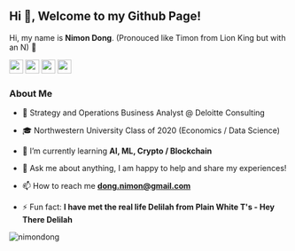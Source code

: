 ## Hi 👋, Welcome to my Github Page! 

Hi, my name is **Nimon Dong**. (Pronouced like Timon from Lion King but with an N) 🦁



<a href="https://bit.ly/3eFhBYf"><img src="https://img.shields.io/badge/resume-%230A0A0A.svg?&style=for-the-badge&logo=paper&logoColor=white" height=25></a> <a href="https://www.linkedin.com/in/nimondong"><img src="https://img.shields.io/badge/linkedin-%230077B5.svg?&style=for-the-badge&logo=linkedin&logoColor=white" height=25></a> <a href="https://www.instagram.com/nimon.dong/"><img src="https://img.shields.io/badge/instagram-%23E4405F.svg?&style=for-the-badge&logo=instagram&logoColor=white" height=25></a> <a href="https://open.spotify.com/user/nimon.dong?si=tuwJMr5_SjyAUZZbPM8cUA/"><img src="https://img.shields.io/badge/spotify-%231ED760.svg?&style=for-the-badge&logo=spotify&logoColor=white" height=25></a>

### About Me

- 💼 Strategy and Operations Business Analyst @ Deloitte Consulting

- 🎓 Northwestern University Class of 2020 (Economics / Data Science)

- 🌱 I’m currently learning **AI, ML, Crypto / Blockchain**

- 💬 Ask me about anything, I am happy to help and share my experiences!

- 📫 How to reach me **dong.nimon@gmail.com**

- ⚡ Fun fact: **I have met the real life Delilah from Plain White T's - Hey There Delilah**

<p> <img src="https://github-readme-stats.vercel.app/api?username=nimondong&show_icons=true" alt="nimondong" /> </p>